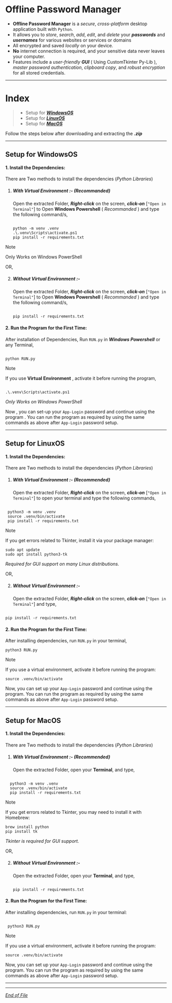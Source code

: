 # Offline Password Manager

- **Offline Password Manager** is a _secure_, _cross-platform_ desktop application built with `Python`. 
- It allows you to _store_, _search_, _add_, _edit_, and _delete_ your **_passwords_** and **_usernames_** for various websites or services or domains
- All encrypted and saved _locally_ on your device.
- **No** internet connection is required, and your sensitive data never leaves your computer.
- Features include a _user-friendly_ **_GUI_** ( Using CustomTkinter Py-Lib ), _master password authentication_, _clipboard copy_, and _robust encryption_ for all stored credentials.

  
---


# Index

>- Setup for [**_WindowsOS_**](#setup-for-windowsos)
>- Setup for [**_LinuxOS_**](#setup-for-linuxos)
>- Setup for [**_MacOS_**](#setup-for-macos)

Follow the steps below after downloading and extracting the **_.zip_**


---


## Setup for WindowsOS

#### 1. Install the Dependencies:

  There are Two methods to install the dependencies (_Python Libraries_)

  1. ##### With Virtual Environment :- (_Recommanded_)
      Open the extracted Folder, **_Right-click_** on the screen, **_click-on_** [`"Open in Terminal"`] to  Open  **Windows Powershell** ( _Recommanded_ )  and type the following command/s,
      
      ```
      
      python -m venv .venv
      .\.venv\Scripts\activate.ps1
      pip install -r requirements.txt
      
      ```
      
  > [!NOTE]
  > Only Works on Windows PowerShell
      
OR,

  2. ##### Without Virtual Environment :-
      Open the extracted Folder, **_Right-click_** on the screen, **_click-on_** [`"Open in Terminal"`] to  Open  **Windows Powershell** ( _Recommanded_ )  and type the following command/s,

     ```

     pip install -r requirements.txt

     ```
     
#### 2. Run the Program for the First Time:

  After installation of Dependencies, Run `RUN.py` in **_Windows Powershell_** or any Terminal, 

  ```

  python RUN.py

  ```

  > [!NOTE]
  > If you use **Virtual Environment** , activate it before running the program,
  > ```
  >
  >.\.venv\Scripts\activate.ps1
  >
  >```
  > _Only Works on Windows PowerShell_

  Now , you can set-up your `App-Login` password and continue using the program .
  You can run the program as required by using the same commands as above after `App-Login` password setup.
     
---

## Setup for LinuxOS

#### 1. Install the Dependencies:

  There are Two methods to install the dependencies (_Python Libraries_)

   1. ##### With Virtual Environment :- (_Recommended_)

         Open the extracted Folder, **_Right-click_** on the screen, **_click-on_** [`"Open in Terminal"`] to open your terminal and type the following commands,

   ```

    python3 -m venv .venv
    source .venv/bin/activate
    pip install -r requirements.txt
   
   ```

   
> [!NOTE]
> If you get errors related to Tkinter, install it via your package manager:
> ```
> sudo apt update
> sudo apt install python3-tk
> ```
> _Required for GUI support on many Linux distributions._

  OR,

  2. ##### Without Virtual Environment :-
     
      Open the extracted Folder, **_Right-click_** on the screen, **_click-on_** [`"Open in Terminal"`] and type,

 ```

pip install -r requirements.txt

```

  
  #### 2. Run the Program for the First Time:

  After installing dependencies, run `RUN.py` in your terminal,

  ```
python3 RUN.py

```


> [!NOTE]
> If you use a virtual environment, activate it before running the program:
>
> ```
> source .venv/bin/activate
> ```

Now, you can set up your `App-Login` password and continue using the program.
You can run the program as required by using the same commands as above after `App-Login` password setup.

---

## Setup for MacOS

#### 1. Install the Dependencies:

There are Two methods to install the dependencies (_Python Libraries_)

  1. ##### With Virtual Environment :- (_Recommended_)
      Open the extracted Folder, open your **Terminal**, and type,

```

  python3 -m venv .venv
  source .venv/bin/activate
  pip install -r requirements.txt

```


> [!NOTE]
> If you get errors related to Tkinter, you may need to install it with Homebrew:
> ```
> brew install python
> pip install tk
> ```
> _Tkinter is required for GUI support._

  OR,

  2. ##### Without Virtual Environment :-
      Open the extracted Folder, open your **Terminal**, and type,
     ```
     
     pip install -r requirements.txt
     
     ```

     
#### 2. Run the Program for the First Time:

After installing dependencies, run `RUN.py` in your terminal:

   ```

    python3 RUN.py

  ```

> [!NOTE]
> If you use a virtual environment, activate it before running the program:
>
> ```
> source .venv/bin/activate
> ```

Now, you can set up your `App-Login` password and continue using the program.
You can run the program as required by using the same commands as above after `App-Login` password setup.


---
---
<ins> _End of File_  </ins>
